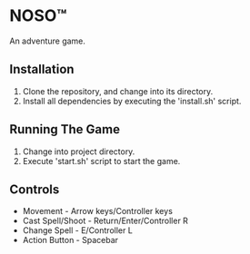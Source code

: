 # NOSO™

An adventure game.

## Installation

1. Clone the repository, and change into its directory.
2. Install all dependencies by executing the 'install.sh' script.

## Running The Game

1. Change into project directory.
2. Execute 'start.sh' script to start the game.

## Controls

* Movement - Arrow keys/Controller keys
* Cast Spell/Shoot - Return/Enter/Controller R
* Change Spell - E/Controller L
* Action Button - Spacebar
